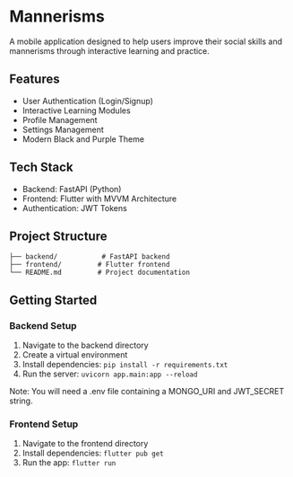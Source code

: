 # Mannerisms

A mobile application designed to help users improve their social skills and mannerisms through interactive learning and practice.

## Features

- User Authentication (Login/Signup)
- Interactive Learning Modules
- Profile Management
- Settings Management
- Modern Black and Purple Theme

## Tech Stack

- Backend: FastAPI (Python)
- Frontend: Flutter with MVVM Architecture
- Authentication: JWT Tokens

## Project Structure

```
├── backend/           # FastAPI backend
├── frontend/         # Flutter frontend
└── README.md         # Project documentation
```

## Getting Started

### Backend Setup
1. Navigate to the backend directory
2. Create a virtual environment
3. Install dependencies: `pip install -r requirements.txt`
4. Run the server: `uvicorn app.main:app --reload`

Note: You will need a .env file containing a MONGO_URI and JWT_SECRET string.

### Frontend Setup
1. Navigate to the frontend directory
2. Install dependencies: `flutter pub get`
3. Run the app: `flutter run`
